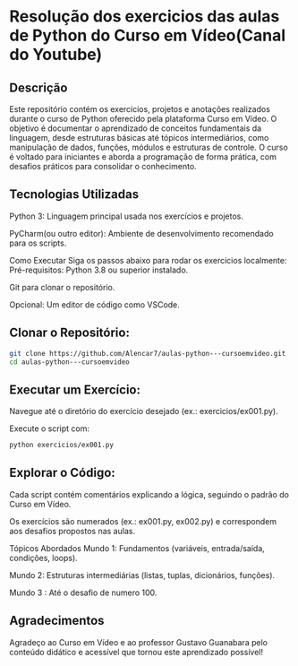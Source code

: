 # Resolução dos exercicios das aulas de Python do Curso em Vídeo(Canal do Youtube)

## Descrição
Este repositório contém os exercícios, projetos e anotações realizados durante o curso de Python oferecido pela plataforma Curso em Vídeo. O objetivo é documentar o aprendizado de conceitos fundamentais da linguagem, desde estruturas básicas até tópicos intermediários, como manipulação de dados, funções, módulos e estruturas de controle. O curso é voltado para iniciantes e aborda a programação de forma prática, com desafios práticos para consolidar o conhecimento.
## Tecnologias Utilizadas
Python 3: Linguagem principal usada nos exercícios e projetos.

PyCharm(ou outro editor): Ambiente de desenvolvimento recomendado para os scripts.

Como Executar
Siga os passos abaixo para rodar os exercícios localmente:
Pré-requisitos:
Python 3.8 ou superior instalado.

Git para clonar o repositório.

Opcional: Um editor de código como VSCode.

## Clonar o Repositório:
```bash
git clone https://github.com/Alencar7/aulas-python---cursoemvideo.git
cd aulas-python---cursoemvideo
```
## Executar um Exercício:
Navegue até o diretório do exercício desejado (ex.: exercicios/ex001.py).

Execute o script com:
```bash
python exercicios/ex001.py
```
## Explorar o Código:
Cada script contém comentários explicando a lógica, seguindo o padrão do Curso em Vídeo.

Os exercícios são numerados (ex.: ex001.py, ex002.py) e correspondem aos desafios propostos nas aulas.

Tópicos Abordados
Mundo 1: Fundamentos (variáveis, entrada/saída, condições, loops).

Mundo 2: Estruturas intermediárias (listas, tuplas, dicionários, funções).

Mundo 3 : Até o desafio de numero 100.

## Agradecimentos
Agradeço ao Curso em Vídeo e ao professor Gustavo Guanabara pelo conteúdo didático e acessível que tornou este aprendizado possível!

